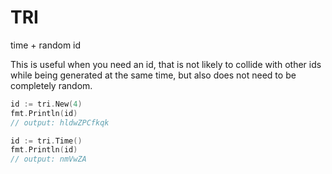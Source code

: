 # TRI

time + random id

This is useful when you need an id, that is not likely to collide with other ids while being generated at the same time, but also does not need to be completely random.

```Go
id := tri.New(4)
fmt.Println(id)
// output: hldwZPCfkqk
```

```Go
id := tri.Time()
fmt.Println(id)
// output: nmVwZA
```



